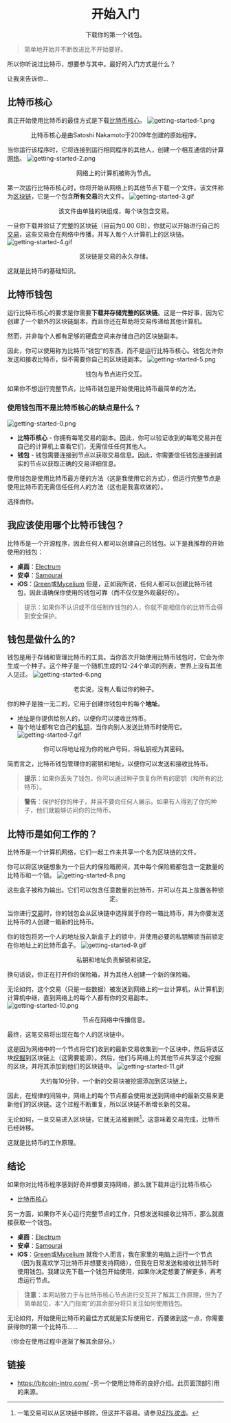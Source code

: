 # <center>开始入门</center>
<center>下载你的第一个钱包。</center>

> 简单地开始并不断改进比不开始要好。

所以你听说过比特币，想要参与其中。最好的入门方式是什么？

让我来告诉你…

## 比特币核心
真正开始使用比特币的最佳方式是下载[比特币核心](https://bitcoin.org/en/download)。
![getting-started-1.png](img/getting-started-1%20(1).png)
<center>比特币核心是由Satoshi Nakamoto于2009年创建的原始程序。</center>

当你运行该程序时，它将连接到运行相同程序的其他人，创建一个相互通信的计算[网络](../../How%20Bitcoin%20Works/1.Network/Network.md)。
![getting-started-2.png](img/getting-started-2%20(1).png)
<center>网络上的计算机被称为节点。</center>

第一次运行比特币核心时，你将开始从网络上的其他节点下载一个文件。该文件称为[区块链](../../../Technical/Blockchain/blockchain.md)，它是一个包含**所有交易**的大文件。
![getting-started-3.gif](img/getting-started-3%20(1).gif)
<center>该文件由单独的块组成，每个块包含交易。</center>

一旦你下载并验证了完整的区块链（目前为0.00 GB），你就可以开始进行自己的[交易](../../How%20Bitcoin%20Works/3.Transactions/Transactions.md)，这些交易会在网络中传播，并写入每个人计算机上的区块链。
![getting-started-4.gif](img/getting-started-4%20(1).gif)
<center>区块链是交易的永久存储。</center>

这就是比特币的基础知识。

## 比特币钱包

运行比特币核心的要求是你需要**下载并存储完整的区块链**。这是一件好事，因为它创建了一个额外的区块链副本，而且你还在帮助将交易传递给其他计算机。

然而，并非每个人都有足够的硬盘空间来存储自己的区块链副本。

因此，你可以使用称为比特币“钱包”的东西，而不是运行比特币核心。钱包允许你发送和接收比特币，但不需要你自己的区块链副本。
![getting-started-5.png](img/getting-started-5%20(1).png)
<center>钱包与节点进行交互。</center>

如果你不想运行完整节点，比特币钱包是开始使用比特币最简单的方法。

### **使用钱包而不是比特币核心的缺点是什么？**
![getting-started-0.png](img/getting-started-0%20(1).png)

* **比特币核心** - 你拥有每笔交易的副本。因此，你可以验证收到的每笔交易并在自己的计算机上查看它们，无需信任任何其他人。
* **钱包** - 钱包需要连接到节点以获取交易信息。因此，你需要信任钱包连接到诚实的节点以获取正确的交易详细信息。

使用钱包是使用比特币最方便的方法（这是我使用它的方式），但运行完整节点是使用比特币而无需信任任何人的方法（这也是我喜欢做的）。

选择由你。


## 我应该使用哪个比特币钱包？
比特币是一个开源程序，因此任何人都可以创建自己的钱包。以下是我推荐的开始使用的钱包：

* **桌面**：[Electrum](https://electrum.org/)
* **安卓**：[Samourai](https://samouraiwallet.com/)
* **iOS**：[Green](https://blockstream.com/green/)或[Mycelium](https://wallet.mycelium.com/)
但是，正如我所说，任何人都可以创建比特币钱包，因此请确保你使用的钱包可靠（而不仅仅是外观最好的）。

>提示：如果你不认识或不信任制作钱包的人，你就不能相信你的比特币会得到安全保护。

## 钱包是做什么的?

钱包是用于存储和管理比特币的工具。当你首次开始使用比特币钱包时，它会为你生成一个种子。这个种子是一个随机生成的12-24个单词的列表，世界上没有其他人见过。
![getting-started-6.png](img/getting-started-6%20(1).png)
<center>老实说，没有人看过你的种子。</center>

你的种子是独一无二的，它用于创建你钱包中的每个**地址**。

* [地址](../../../Technical/Keys/Address/Address.md)是你提供给别人的，以便你可以接收比特币。
* 每个地址都有它自己的[私钥](../../../Technical/Keys/Private%20Key/Private%20Key.md)，当你向别人发送比特币时使用它。
![getting-started-7.gif](img/getting-started-7%20(1).gif)
<center>你可以将地址视为你的帐户号码，将私钥视为其密码。</center>

简而言之，比特币钱包管理你的密钥和地址，以便你可以发送和接收比特币。

>**提示**：如果你丢失了钱包，你可以通过种子恢复你所有的密钥（和所有的比特币）。

>**警告**：保护好你的种子，并且不要向任何人展示。如果有人得到了你的种子，他们就能够访问你的比特币。

## 比特币是如何工作的？

比特币是一个计算机网络，它们一起工作来共享一个名为区块链的文件。

你可以将区块链想象为一个巨大的保险箱房间，其中每个保险箱都包含一定数量的比特币和一个锁。
![getting-started-8.png](img/getting-started-8%20(1).png)
<center>这些盒子被称为输出。它们可以包含任意数量的比特币，并可以在其上放置各种锁定。</center>

当你进行[交易](../../How%20Bitcoin%20Works/3.Transactions/Transactions.md)时，你的钱包会从区块链中选择属于你的一箱比特币，并为你要发送比特币的人创建一箱新的比特币。

你的钱包将另一个人的地址放入新盒子上的锁中，并使用必要的私钥解锁当前锁定在你地址上的比特币盒子。
![getting-started-9.gif](img/getting-started-9%20(1).gif)
<center>私钥和地址负责解锁和锁定。</center>

换句话说，你正在打开你的保险箱，并为其他人创建一个新的保险箱。

无论如何，这个交易（只是一些数据）被发送到网络上的一台计算机，从计算机到计算机中继，直到网络上的每个人都有你的交易副本。
![getting-started-10.png](img/getting-started-10%20(1).png)
<center>节点在网络中传播信息。</center>

最终，这笔交易将出现在每个人的区块链中。

这是因为网络中的一个节点将它们收到的最新交易收集到一个区块中，然后将该区块[挖掘](../../../Technical/Mining/Mining.md)到区块链上（这需要能源）。然后，他们与网络上的其他节点共享这个挖掘的区块，并将其添加到他们的区块链中。
![getting-started-11.gif](img/getting-started-11%20(1).gif)
<center>大约每10分钟，一个新的交易块被挖掘添加到区块链上。</center>

因此，在规律的间隔中，网络上的每个节点都会使用发送到网络中的最新交易来更新他们的区块链。这个过程不断重复，所以区块链不断增长新的交易。

无论如何，一旦交易进入区块链，它就无法被删除[^1]，这意味着交易完成，比特币已经转移。

这就是比特币的工作原理。

## 结论

如果你对比特币程序感到好奇并想要支持网络，那么就下载并运行比特币核心
* [比特币核心](https://bitcoin.org/en/download)

另一方面，如果你不关心运行完整节点的工作，只想发送和接收比特币，那么就直接获取一个钱包。

* **桌面**：[Electrum](https://electrum.org/)
* **安卓**：[Samourai](https://samouraiwallet.com/)
* **iOS**：[Green](https://blockstream.com/green/)或[Mycelium](https://wallet.mycelium.com/)
就我个人而言，我在家里的电脑上运行一个节点（因为我喜欢学习比特币并想要支持网络），但我在日常发送和接收比特币时使用钱包。我建议先下载一个钱包开始使用，如果你决定想要了解更多，再考虑运行节点。

>**注意**：本网站致力于与比特币核心节点进行交互并了解其工作原理，但为了简单起见，本“入门指南”的其余部分将只关注如何使用钱包。

无论如何，开始使用比特币的最佳方式就是实际使用它，而要做到这一点，你需要获得你的第一个比特币……

（你会在使用过程中逐渐了解其余部分。）

## 链接
* https://bitcoin-intro.com/ -另一个使用比特币的良好介绍。此页面顶部引用的来源。 

[^1]:一笔交易可以从区块链中移除，但这并不容易。请参见[*51%攻击*](../../../Technical/Blockchain/51-attack/51-attack.md)。
